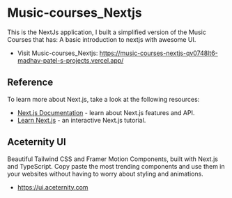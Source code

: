 # Music-courses_Nextjs
This is the NextJs application, I built a simplified version of the Music Courses that has: A basic introduction to nextjs with awesome UI.

- Visit Music-courses_Nextjs: 
 https://music-courses-nextjs-qv0748lt6-madhav-patel-s-projects.vercel.app/

## Reference
To learn more about Next.js, take a look at the following resources:
 
- [Next.js Documentation](https://nextjs.org/docs) - learn about Next.js features and API.
- [Learn Next.js](https://nextjs.org/learn) - an interactive Next.js tutorial.

## Aceternity UI
Beautiful Tailwind CSS and Framer Motion Components, built with Next.js and TypeScript.
Copy paste the most trending components and use them in your websites without having to worry about styling and animations.
- https://ui.aceternity.com


